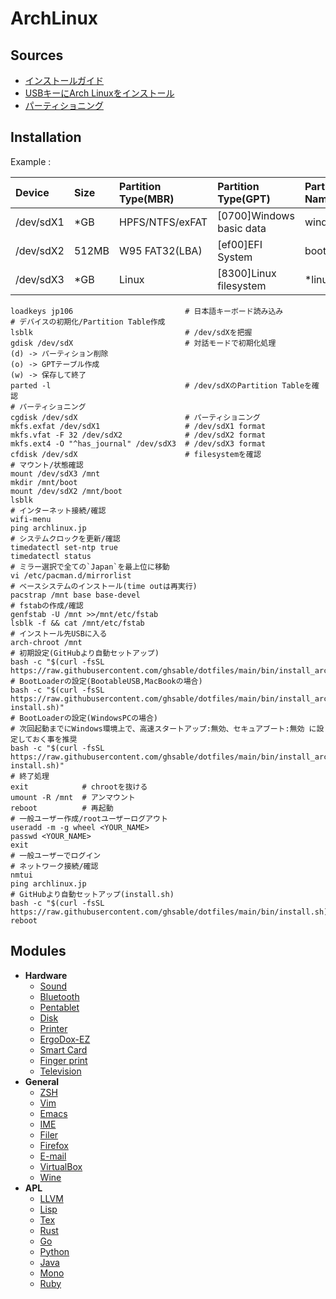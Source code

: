 # ArchLinux

## Sources
- [インストールガイド](https://wiki.archlinux.jp/index.php/インストールガイド)
- [USBキーにArch Linuxをインストール](https://wiki.archlinux.jp/index.php/USB_キーに_Arch_Linux_をインストール)
- [パーティショニング](https://wiki.archlinux.jp/index.php/パーティショニング)

## Installation
Example :

| Device    | Size  | Partition Type(MBR) | Partition Type(GPT)      | Partition Name | Filesystem      | Mount           |
| :---      | :---  | :---                | :---                     | :---           | :---            | :---            |
| /dev/sdX1 | *GB   | HPFS/NTFS/exFAT     | [0700]Windows basic data | windows        | exFat           | -               |
| /dev/sdX2 | 512MB | W95 FAT32(LBA)      | [ef00]EFI System         | boot           | fat32           | /boot *Bootable |
| /dev/sdX3 | *GB   | Linux               | [8300]Linux filesystem   | *linux         | ext4(ext2)      | /               |

```
loadkeys jp106                         # 日本語キーボード読み込み
# デバイスの初期化/Partition Table作成
lsblk                                  # /dev/sdXを把握
gdisk /dev/sdX                         # 対話モードで初期化処理
(d) -> パーティション削除
(o) -> GPTテーブル作成
(w) -> 保存して終了
parted -l                              # /dev/sdXのPartition Tableを確認
# パーティショニング
cgdisk /dev/sdX                        # パーティショニング
mkfs.exfat /dev/sdX1                   # /dev/sdX1 format
mkfs.vfat -F 32 /dev/sdX2              # /dev/sdX2 format
mkfs.ext4 -O "^has_journal" /dev/sdX3  # /dev/sdX3 format
cfdisk /dev/sdX                        # filesystemを確認
# マウント/状態確認
mount /dev/sdX3 /mnt
mkdir /mnt/boot
mount /dev/sdX2 /mnt/boot
lsblk
# インターネット接続/確認
wifi-menu
ping archlinux.jp
# システムクロックを更新/確認
timedatectl set-ntp true
timedatectl status
# ミラー選択で全ての`Japan`を最上位に移動
vi /etc/pacman.d/mirrorlist
# ベースシステムのインストール(time outは再実行)
pacstrap /mnt base base-devel
# fstabの作成/確認
genfstab -U /mnt >>/mnt/etc/fstab
lsblk -f && cat /mnt/etc/fstab
# インストール先USBに入る
arch-chroot /mnt
# 初期設定(GitHubより自動セットアップ)
bash -c "$(curl -fsSL https://raw.githubusercontent.com/ghsable/dotfiles/main/bin/install_archlinux/liveusb/install.sh)"
# BootLoaderの設定(BootableUSB,MacBookの場合)
bash -c "$(curl -fsSL https://raw.githubusercontent.com/ghsable/dotfiles/main/bin/install_archlinux/liveusb/grub-install.sh)"
# BootLoaderの設定(WindowsPCの場合)
# 次回起動までにWindows環境上で、高速スタートアップ:無効、セキュアブート:無効 に設定しておく事を推奨
bash -c "$(curl -fsSL https://raw.githubusercontent.com/ghsable/dotfiles/main/bin/install_archlinux/liveusb/refind-install.sh)"
# 終了処理
exit            # chrootを抜ける
umount -R /mnt  # アンマウント
reboot          # 再起動
# 一般ユーザー作成/rootユーザーログアウト
useradd -m -g wheel <YOUR_NAME>
passwd <YOUR_NAME>
exit
# 一般ユーザーでログイン
# ネットワーク接続/確認
nmtui
ping archlinux.jp
# GitHubより自動セットアップ(install.sh)
bash -c "$(curl -fsSL https://raw.githubusercontent.com/ghsable/dotfiles/main/bin/install.sh)"
reboot
```

## Modules
* **Hardware**
  * [Sound](https://github.com/ghsable/dotfiles/blob/main/bin/sound/README.md)
  * [Bluetooth](https://github.com/ghsable/dotfiles/blob/main/bin/bluetooth/README.md)
  * [Pentablet](https://github.com/ghsable/dotfiles/blob/main/bin/pentablet/README.md)
  * [Disk](https://github.com/ghsable/dotfiles/blob/main/bin/disk/README.md)
  * [Printer](https://github.com/ghsable/dotfiles/blob/main/bin/printer/README.md)
  * [ErgoDox-EZ](https://github.com/ghsable/dotfiles/blob/main/bin/ergodox-ez/README.md)
  * [Smart Card](https://github.com/ghsable/dotfiles/blob/main/bin/smartcard/README.md)
  * [Finger print](https://github.com/ghsable/dotfiles/blob/main/bin/fingerprint/README.md)
  * [Television](https://github.com/ghsable/dotfiles/blob/main/bin/television/README.md)
* **General**
  * [ZSH](https://github.com/ghsable/dotfiles/blob/main/bin/zsh/README.md)
  * [Vim](https://github.com/ghsable/dotfiles/blob/main/bin/vim/README.md)
  * [Emacs](https://github.com/ghsable/dotfiles/blob/main/bin/emacs/README.md)
  * [IME](https://github.com/ghsable/dotfiles/blob/main/bin/ime/README.md)
  * [Filer](https://github.com/ghsable/dotfiles/blob/main/bin/filer/README.md)
  * [Firefox](https://github.com/ghsable/dotfiles/blob/main/bin/firefox/README.md)
  * [E-mail](https://github.com/ghsable/dotfiles/blob/main/bin/email/README.md)
  * [VirtualBox](https://github.com/ghsable/dotfiles/blob/main/bin/virtualbox/README.md)
  * [Wine](https://github.com/ghsable/dotfiles/blob/main/bin/wine/README.md)
* **APL**
  * [LLVM](https://github.com/ghsable/dotfiles/blob/main/bin/apl/llvm/README.md)
  * [Lisp](https://github.com/ghsable/dotfiles/blob/main/bin/apl/lisp/README.md)
  * [Tex](https://github.com/ghsable/dotfiles/blob/main/bin/apl/tex/README.md)
  * [Rust](https://github.com/ghsable/dotfiles/blob/main/bin/apl/rust/README.md)
  * [Go](https://github.com/ghsable/dotfiles/blob/main/bin/apl/go/README.md)
  * [Python](https://github.com/ghsable/dotfiles/blob/main/bin/apl/python/README.md)
  * [Java](https://github.com/ghsable/dotfiles/blob/main/bin/apl/java/README.md)
  * [Mono](https://github.com/ghsable/dotfiles/blob/main/bin/apl/mono/README.md)
  * [Ruby](https://github.com/ghsable/dotfiles/blob/main/bin/apl/ruby/README.md)
